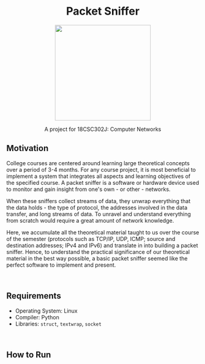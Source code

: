 <div align="center">
  <h1>Packet Sniffer</h1>
  <p><img src="https://marvel-b1-cdn.bc0a.com/f00000000205858/www.netscout.com/sites/default/files/2019-10/02/images/What%20is%20an%20UDP%20Flood%20Attack.png" width="250"></p>
  A project for 18CSC302J: Computer Networks
</div>

<div>
  <h2>Motivation</h2>
  <p>College courses are centered around learning large theoretical concepts over a period of 3-4 months. For any course project, it is most beneficial to implement a system that integrates all aspects and learning objectives of the specified course. A packet sniffer is a software or hardware device used to monitor and gain insight from one's own - or other - networks.</p> 
  <p>When these sniffers collect streams of data, they unwrap everything that the data holds - the type of protocol, the addresses involved in the data transfer, and long streams of data. To unravel and understand everything from scratch would require a great amount of network knowledge.</p>
  <p>Here, we accumulate all the theoretical material taught to us over the course of the semester (protocols such as TCP/IP, UDP, ICMP; source and destination addresses; IPv4 and IPv6) and translate in into building a packet sniffer. Hence, to understand the practical significance of our theoretical material in the best way possible, a basic packet sniffer seemed like the perfect software to implement and present.</p>
</div>
<br>

<div>
  <h2>Requirements</h2>
  <ul>
    <li>Operating System: Linux<br></li>
    <li>Compiler: Python<br></li>
    <li>Libraries: <code>struct</code>, <code>textwrap</code>, <code>socket</code></li>
  </ul>
<div>
<br>

<div>
  <h2>How to Run</h2>
</div>
<br>
